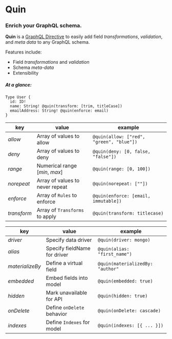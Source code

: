 # Quin
### Enrich your GraphQL schema.

**Quin** is a [GraphQL Directive](https://www.apollographql.com/docs/graphql-tools/schema-directives/) to easily add field *transformations*, *validation*, and *meta data* to any GraphQL schema.

Features include:
* Field *transformations* and *validation*
* Schema *meta-data*
* Extensibility

##### At a glance:
```gql
Type User {
  id: ID!
  name: String! @quin(transform: [trim, titleCase])
  emailAddress: String! @quin(enforce: email)
}
```

| key | value | example
| - | - | - |
| *allow* | Array of values to allow | `@quin(allow: ["red", "green", "blue"])`
| *deny* | Array of values to deny | `@quin(deny: [0, false, "false"])`
| *range* | Numerical range [*min*, *max*] | `@quin(range: [0, 100])`
| *norepeat* | Array of values to never repeat | `@quin(norepeat: [""])`
| *enforce* | Array of `Rules` to enforce | `@quin(enforce: [email, immutable])`
| *transform* | Array of `Transforms` to apply | `@quin(transform: titlecase)`

| key | value | example
| - | - | - |
| *driver* | Specify data driver | `@quin(driver: mongo)`
| *alias* | Specify fieldName for driver | `@quin(alias: "first_name")`
| *materializeBy* | Define a virtual field | `@quin(materializedBy: "author"`
| *embedded* | Embed fields into model | `@quin(embedded: true)`
| *hidden* | Mark unavailable for API | `@quin(hidden: true)`
| *onDelete* | Define `onDelete` behavior | `@quin(onDelete: cascade)`
| *indexes* | Define `Indexes` for model | `@quin(indexes: [{ ... }])`
